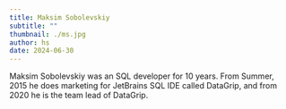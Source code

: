 ```yaml
---
title: Maksim Sobolevskiy
subtitle: ""
thumbnail: ./ms.jpg
author: hs
date: 2024-06-30
---
```


Maksim Sobolevskiy was an SQL developer for 10 years. From Summer, 2015 he does marketing for JetBrains SQL IDE called DataGrip, and from 2020 he is the team lead of DataGrip.
